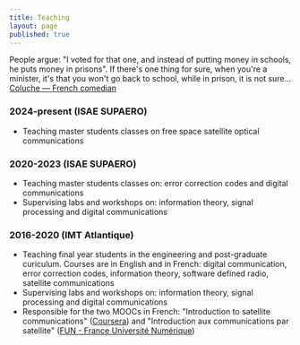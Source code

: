 ```yaml
---
title: Teaching
layout: page
published: true
---
```



<div class='quote_header'>
    People argue: "I voted for that one, and instead of putting money in schools, he puts money in prisons". If there's one thing for sure, when you're a minister, it's that you won't go back to school, while in prison, it is not sure...<br>
    <a href='https://en.wikipedia.org/wiki/Coluche' target='_blank'>Coluche — French comedian</a>
</div>


### 2024-present (ISAE SUPAERO)
* Teaching master students classes on free space satellite optical communications


### 2020-2023 (ISAE SUPAERO)
* Teaching master students classes on: error correction codes and digital communications
* Supervising labs and workshops on: information theory, signal processing and digital communications


### 2016-2020 (IMT Atlantique)
* Teaching final year students in the engineering and post-graduate curiculum. Courses are in English and in French: digital communication, error correction codes, information theory, software defined radio, satellite communications
* Supervising labs and workshops on: information theory, signal processing and digital communications
* Responsible for the two MOOCs in French: "Introduction to satellite communications" ([Coursera](https://fr.coursera.org/learn/satellite-communications])) and "Introduction aux communications par satellite" ([FUN - France Université Numérique](https://www.imt.fr/Item-portfolio/introduction-aux-communications-par-satellite/))